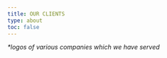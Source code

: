 ```yaml
---
title: OUR CLIENTS
type: about
toc: false
---
```


*\*logos of various companies which we have served*